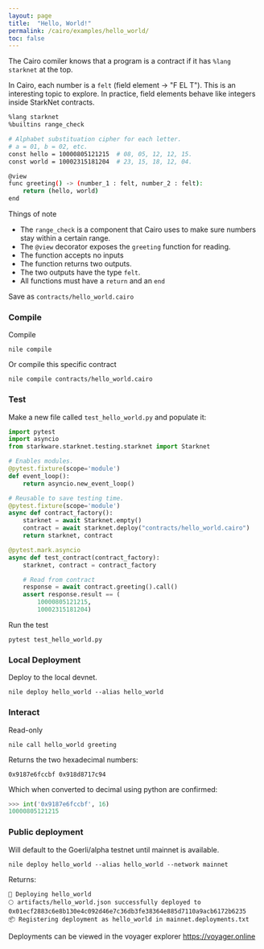 ```yaml
---
layout: page
title:  "Hello, World!"
permalink: /cairo/examples/hello_world/
toc: false
---
```


The Cairo comiler knows that a program is a contract
if it has `%lang starknet` at the top.

In Cairo, each number is a `felt` (field element -> "F EL T").
This is an interesting topic to explore. In practice, field elements
behave like integers inside StarkNet contracts.

```sh
%lang starknet
%builtins range_check

# Alphabet substituation cipher for each letter.
# a = 01, b = 02, etc.
const hello = 10000805121215  # 08, 05, 12, 12, 15.
const world = 10002315181204  # 23, 15, 18, 12, 04.

@view
func greeting() -> (number_1 : felt, number_2 : felt):
    return (hello, world)
end
```

Things of note

- The `range_check` is a component that Cairo uses to make sure
numbers stay within a certain range.
- The `@view` decorator exposes the `greeting` function for reading.
- The function accepts no inputs
- The function returns two outputs.
- The two outputs have the type `felt`.
- All functions must have a `return` and an `end`

Save as `contracts/hello_world.cairo`

### Compile

Compile
```
nile compile
```
Or compile this specific contract
```
nile compile contracts/hello_world.cairo
```

### Test

Make a new file called `test_hello_world.py` and populate it:

```py
import pytest
import asyncio
from starkware.starknet.testing.starknet import Starknet

# Enables modules.
@pytest.fixture(scope='module')
def event_loop():
    return asyncio.new_event_loop()

# Reusable to save testing time.
@pytest.fixture(scope='module')
async def contract_factory():
    starknet = await Starknet.empty()
    contract = await starknet.deploy("contracts/hello_world.cairo")
    return starknet, contract

@pytest.mark.asyncio
async def test_contract(contract_factory):
    starknet, contract = contract_factory

    # Read from contract
    response = await contract.greeting().call()
    assert response.result == (
        10000805121215,
        10002315181204)
```
Run the test
```
pytest test_hello_world.py
```

### Local Deployment

Deploy to the local devnet.
```
nile deploy hello_world --alias hello_world
```

### Interact

Read-only
```
nile call hello_world greeting
```
Returns the two hexadecimal numbers:
```
0x9187e6fccbf 0x918d8717c94
```
Which when converted to decimal using python are confirmed:
```py
>>> int('0x9187e6fccbf', 16)
10000805121215
```

### Public deployment

Will default to the Goerli/alpha testnet until mainnet is available.
```
nile deploy hello_world --alias hello_world --network mainnet
```
Returns:
```
🚀 Deploying hello_world
🌕 artifacts/hello_world.json successfully deployed to 0x01ecf2883c6e8b130e4c092d46e7c36db3fe38364e885d7110a9acb6172b6235
📦 Registering deployment as hello_world in mainnet.deployments.txt
```

Deployments can be viewed in the voyager explorer
https://voyager.online

